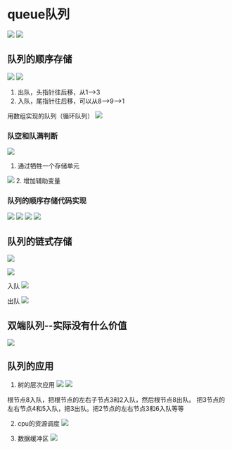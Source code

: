 # queue队列
![](.queue_images/queue.png)
![](.queue_images/queue2.png)

## 队列的顺序存储
![](.queue_images/sequnce_queue.png)
![](.queue_images/sequnce_queue2.png)
1. 出队，头指针往后移，从1-->3
2. 入队，尾指针往后移，可以从8-->9-->1

用数组实现的队列（循环队列）
![](.queue_images/sequence_queue_code.png)

### 队空和队满判断
![](.queue_images/sequence_queue_code2.png)
1. 通过牺牲一个存储单元

![](.queue_images/extra_length_sequence_code3.png)
2. 增加辅助变量 


### 队列的顺序存储代码实现
![](.queue_images/queue_code1.png)
![](.queue_images/queue_code2.png)
![](.queue_images/queue_code3.png)
![](.queue_images/queue_code4.png)


## 队列的链式存储
![](.queue_images/link_queue.png)

![](.queue_images/link_queue2.png)

入队
![](.queue_images/link_enqueue.png)

出队
![](.queue_images/link_dequeue.png)


## 双端队列--实际没有什么价值
![](.queue_images/double_end_queue.png)

## 队列的应用
1. 树的层次应用
![](.queue_images/btree_queue.png)
![](.queue_images/btree_queue2.png)

根节点8入队，把根节点的左右子节点3和2入队，然后根节点8出队。
把3节点的左右节点4和5入队，把3出队。把2节点的左右节点3和6入队等等

2. cpu的资源调度
![](.queue_images/queue_in_cpu.png)

3. 数据缓冲区
![](.queue_images/queue_in_buffer.png)